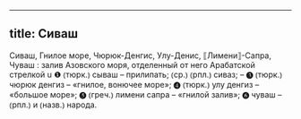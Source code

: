 
---
title: Сиваш
---
Сиваш, Гнилое море, Чюрюк-Денгис, Улу-Денис, ⟦Лимени⟧-Сапра, Чуваш
: залив Азовского моря, отделенный от него Арабатской стрелкой u ❶ ⦅тюрк.⦆ сываш – прилипать; ⦅ср.⦆ ⦅рпл.⦆ сиваз; – ❸ ⦅тюрк.⦆ чюрюк денгиз – «гнилое, вонючее море»; ❹ ⦅тюрк.⦆ улу денгиз – «большое море»; ❺ ⦅греч.⦆ лимени сапра – «гнилой залив»; ❻ чуваш – ⦅рпл.⦆ и ⦅назв.⦆ народа.
